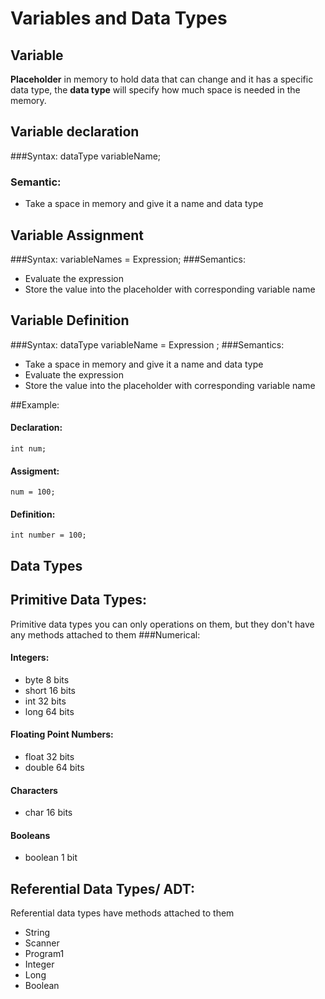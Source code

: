 # Variables and Data Types
## Variable
**Placeholder** in memory to hold data that can change and it has a specific data type, the **data type** will specify how much space is needed in the memory.

## Variable declaration
###Syntax:
	dataType variableName;
### Semantic:
- Take a space in memory and give it a name and data type


## Variable Assignment 
###Syntax:
	variableNames = Expression;
###Semantics:
- Evaluate the expression
- Store the value into the placeholder with corresponding variable name

## Variable Definition
###Syntax: 
	dataType variableName = Expression ; 
###Semantics:
- Take a space in memory and give it a name and data type
- Evaluate the expression
- Store the value into the placeholder with corresponding variable name

##Example:
#### Declaration:
	int num;
#### Assigment:
	num = 100;
#### Definition:
	int number = 100;

## Data Types
## Primitive Data Types:
Primitive data types you can only operations on them, but they don't have any methods attached to them
###Numerical:
#### Integers:
- 	byte                 8 bits
-	short				16 bits
-	int 				32 bits
- 	long				64 bits

#### Floating Point Numbers:
-	float				32 bits
-	double				64 bits

#### Characters
-	char				16 bits

#### Booleans
-	boolean				1  bit

## Referential Data Types/ ADT:
Referential data types have methods attached to them

-	String 
-	Scanner
- 	Program1
-	Integer
- 	Long 
- 	Boolean


